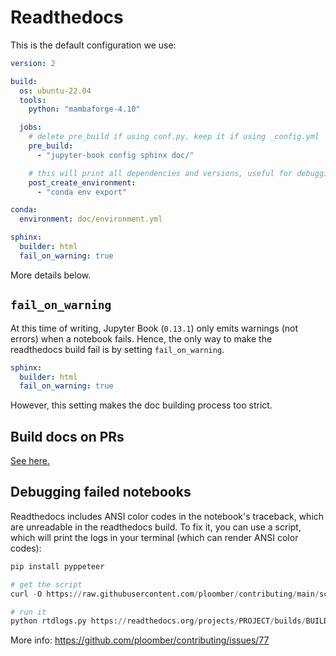 # Readthedocs

This is the default configuration we use:

```yaml
version: 2

build:
  os: ubuntu-22.04
  tools:
    python: "mambaforge-4.10"

  jobs:
    # delete pre_build if using conf.py, keep it if using _config.yml
    pre_build:
      - "jupyter-book config sphinx doc/"

    # this will print all dependencies and versions, useful for debugging
    post_create_environment:
      - "conda env export"

conda:
  environment: doc/environment.yml

sphinx:
  builder: html
  fail_on_warning: true

```

More details below.

## `fail_on_warning`

At this time of writing, Jupyter Book (`0.13.1`) only emits warnings (not errors) when
a notebook fails. Hence, the only way to make the readthedocs build fail is by setting
`fail_on_warning`.


```yaml
sphinx:
  builder: html
  fail_on_warning: true
```

However, this setting makes the doc building process too strict.

## Build docs on PRs

[See here.](https://github.com/readthedocs/actions/tree/main/preview)

## Debugging failed notebooks

Readthedocs includes ANSI color codes in the notebook's traceback, which are unreadable in the readthedocs build. To fix it, you can use a script, which will print the logs in your terminal (which can render ANSI color codes):

```python
pip install pyppeteer

# get the script
curl -O https://raw.githubusercontent.com/ploomber/contributing/main/scripts/rtdlogs.py

# run it
python rtdlogs.py https://readthedocs.org/projects/PROJECT/builds/BUILD
```


More info: https://github.com/ploomber/contributing/issues/77
